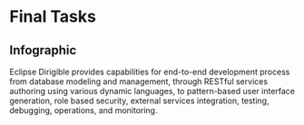 # Final Tasks

## Infographic

Eclipse Dirigible provides capabilities for end-to-end development process from database modeling and management, 
through RESTful services authoring using various dynamic languages, to pattern-based user interface generation, 
role based security, external services integration, testing, debugging, operations, and monitoring.


[logo]: https://github.com/dirigiblelabs/curriculum/blob/master/IvaMilusheva/infographic.jpg "Infographic"

